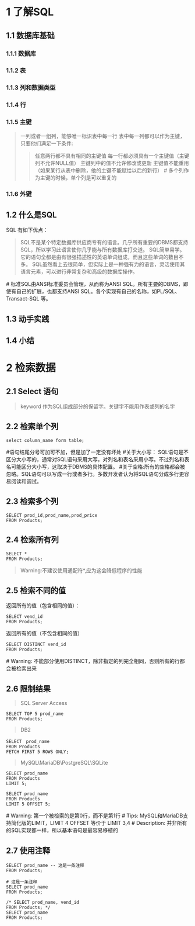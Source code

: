 # 1 了解SQL
## 1.1 数据库基础
### 1.1.1 数据库
### 1.1.2 表
### 1.1.3 列和数据类型
### 1.1.4 行
### 1.1.5 主键  
>一列或者一组列，能够唯一标识表中每一行
>表中每一列都可以作为主键，只要他们满足一下条件:
>>任意两行都不具有相同的主键值
>>每一行都必须具有一个主键值（主键列不允许NULL值）
>>主键列中的值不允许修改或更新
>>主键值不能重用（如果某行从表中删除，他的主键不能赋给以后的新行）
\# 多个列作为主键的时候，单个列是可以重复的
### 1.1.6 外键

## 1.2 什么是SQL
SQL 有如下优点：
>SQL不是某个特定数据库供应商专有的语言。几乎所有重要的DBMS都支持SQL，所以学习此语言使你几乎能与所有数据库打交道。
>SQL简单易学。它的语句全都是由有很强描述性的英语单词组成，而且这些单词的数目不多。
>SQL虽然看上去很简单，但实际上是一种强有力的语言，灵活使用其语言元素，可以进行非常复杂和高级的数据库操作。

\# 标准SQL由ANSI标准委员会管理，从而称为ANSI SQL。所有主要的DBMS，即使有自己的扩展，也都支持ANSI SQL。各个实现有自己的名称，如PL/SQL、Transact-SQL 等。

## 1.3 动手实践
## 1.4 小结

# 2 检索数据
## 2.1 Select 语句
>keyword 
>作为SQL组成部分的保留字。关键字不能用作表或列的名字

## 2.2 检索单个列
```
select column_name form table;
```
\#语句结尾分号可加可不加，但是加了一定没有坏处
\#关于大小写： SQL语句是不区分大小写的，通常对SQL语句采用大写，对列名和表名采用小写。不过列名和表名可能区分大小写，这取决于DBMS的具体配置。
\#关于空格:所有的空格都会被忽略。SQL语句可以写成一行或者多行。多数开发者认为将SQL语句分成多行更容易阅读和调试。

## 2.3 检索多个列
```
SELECT prod_id,prod_name,prod_price
FROM Products;
```

## 2.4 检索所有列
```
SELECT *
FROM Products;
```
>Warning:不建议使用通配符\*,应为这会降低程序的性能

## 2.5 检索不同的值
返回所有的值（包含相同的值）：
```
SELECT vend_id
FROM Products;
```
返回所有的值（不包含相同的值）
```
SELECT DISTINCT vend_id
FROM Products;
```
\# Warning: 不能部分使用DISTINCT，除非指定的列完全相同，否则所有的行都会被检索出来

## 2.6 限制结果
> SQL Server Access
```
SELECT TOP 5 prod_name
FROM Products;
```

>DB2
```
SELECT　prod_name
FROM Products
FETCH FIRST 5 ROWS ONLY;
```

>MySQL\MariaDB\PostgreSQL\SQLite
```
SELECT prod_name
FROM Products
LIMIT 5;
```
```
SELECT prod_name
FROM Products
LIMIT 5 OFFSET 5;
```
\# Warning: 第一个被检索的是第0行，而不是第1行
\# Tips: MySQL和MariaDB支持简化版的LIMIT，LIMIT 4 OFFSET 等价于 LIMIT 3,4
\# Description: 并非所有的SQL实现都一样，所以基本语句是最容易移植的

## 2.7 使用注释
```
SELECT prod_name -- 这是一条注释
FROM Products;
```
```
# 这是一条注释
SELECT prod_name
FROM Products;
```
```
/* SELECT prod_name, vend_id
FROM Products; */
SELECT prod_name
FROM Products;
```
